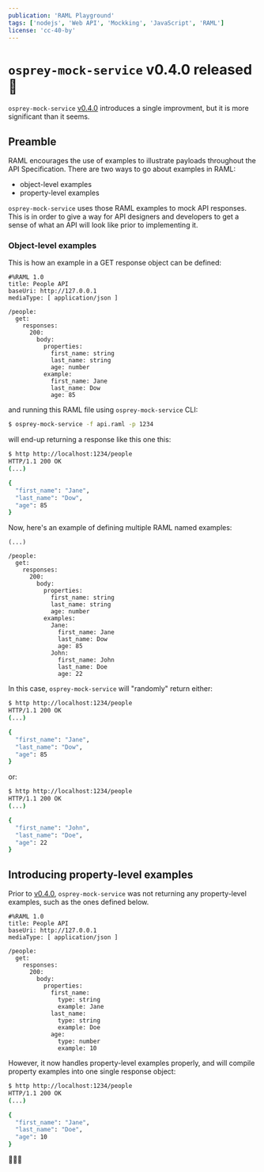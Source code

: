 ```yaml
---
publication: 'RAML Playground'
tags: ['nodejs', 'Web API', 'Mockking', 'JavaScript', 'RAML']
license: 'cc-40-by'
---
```


# `osprey-mock-service` v0.4.0 released 🚀

`osprey-mock-service` [v0.4.0](https://github.com/mulesoft-labs/osprey-mock-service/releases/tag/v0.4.0) introduces a single improvment, but it is more significant than it seems.

## Preamble

RAML encourages the use of examples to illustrate payloads throughout the API Specification. There are two ways to go about examples in RAML: 
- object-level examples
- property-level examples

`osprey-mock-service` uses those RAML examples to mock API responses. This is in order to give a way for API designers and developers to get a sense of what an API will look like prior to implementing it.

### Object-level examples

This is how an example in a GET response object can be defined:
```raml
#%RAML 1.0
title: People API
baseUri: http://127.0.0.1
mediaType: [ application/json ]

/people:
  get:
    responses:
      200:
        body:
          properties:
            first_name: string
            last_name: string
            age: number
          example:
            first_name: Jane
            last_name: Dow
            age: 85

```

and running this RAML file using `osprey-mock-service` CLI:
```sh
$ osprey-mock-service -f api.raml -p 1234
```

will end-up returning a response like this one this:
```sh
$ http http://localhost:1234/people
HTTP/1.1 200 OK
(...)

{
  "first_name": "Jane",
  "last_name": "Dow",
  "age": 85
}
```

Now, here's an example of defining multiple RAML named examples:
```raml
(...)

/people:
  get:
    responses:
      200:
        body:
          properties:
            first_name: string
            last_name: string
            age: number
          examples:
            Jane:
              first_name: Jane
              last_name: Dow
              age: 85
            John:
              first_name: John
              last_name: Doe
              age: 22
```

In this case, `osprey-mock-service` will "randomly" return either:
```sh
$ http http://localhost:1234/people
HTTP/1.1 200 OK
(...)

{
  "first_name": "Jane",
  "last_name": "Dow",
  "age": 85
}
```

or:
```sh
$ http http://localhost:1234/people
HTTP/1.1 200 OK
(...)

{
  "first_name": "John",
  "last_name": "Doe",
  "age": 22
}
```

## Introducing property-level examples

Prior to [v0.4.0](https://github.com/mulesoft-labs/osprey-mock-service/releases/tag/v0.4.0), `osprey-mock-service` was not returning any property-level examples, such as the ones defined below.

```raml
#%RAML 1.0
title: People API
baseUri: http://127.0.0.1
mediaType: [ application/json ]

/people:
  get:
    responses:
      200:
        body:
          properties:
            first_name:
              type: string
              example: Jane
            last_name:
              type: string
              example: Doe
            age:
              type: number
              example: 10
```

However, it now handles property-level examples properly, and will compile property examples into one single response object:
```sh
$ http http://localhost:1234/people
HTTP/1.1 200 OK
(...)

{
  "first_name": "Jane",
  "last_name": "Doe",
  "age": 10
}
```

🚀🚀🚀
